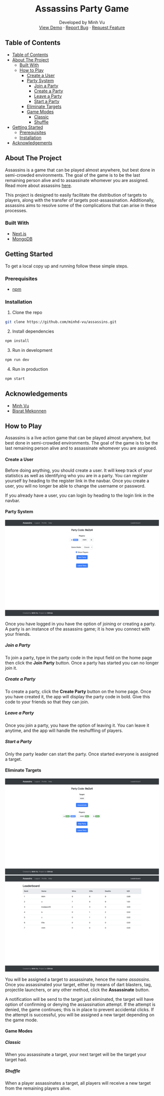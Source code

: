 <!-- PROJECT LOGO -->
<br />
<p align="center">
  <h1 align="center">Assassins Party Game</h1>
  <p align="center">
    Developed by Minh Vu
    <br />
    <a href="https://assassinspartygame.vercel.app/">View Demo</a>
    ·
    <a href="https://github.com/minhd-vu/assassins/issues">Report Bug</a>
    ·
    <a href="https://github.com/minhd-vu/assassins/issues">Request Feature</a>
  </p>
</p>

<!-- TABLE OF CONTENTS -->

## Table of Contents

- [Table of Contents](#table-of-contents)
- [About The Project](#about-the-project)
  - [Built With](#built-with)
  - [How to Play](#how-to-play)
    - [Create a User](#create-a-user)
    - [Party System](#party-system)
      - [Join a Party](#join-a-party)
      - [Create a Party](#create-a-party)
      - [Leave a Party](#leave-a-party)
      - [Start a Party](#start-a-party)
    - [Eliminate Targets](#eliminate-targets)
    - [Game Modes](#game-modes)
      - [Classic](#classic)
      - [Shuffle](#shuffle)
- [Getting Started](#getting-started)
  - [Prerequisites](#prerequisites)
  - [Installation](#installation)
- [Acknowledgements](#acknowledgements)

<!-- ABOUT THE PROJECT -->

## About The Project

Assassins is a game that can be played almost anywhere, but best done in semi-crowded environments. The goal of the game is to be the last remaining person alive and to assassinate whomever you are assigned. Read more about assassins [here](<https://en.wikipedia.org/wiki/Assassin_(game)>).

This project is designed to easily facilitate the distribution of targets to players, along with the transfer of targets post-assassination. Additionally, assassins aims to resolve some of the complications that can arise in these processes.

### Built With

- [Next.js](https://nextjs.org/)
- [MongoDB](https://www.mongodb.com/)

<!-- GETTING STARTED -->

## Getting Started

To get a local copy up and running follow these simple steps.

### Prerequisites

- [npm](https://docs.npmjs.com/downloading-and-installing-node-js-and-npm)

### Installation

1. Clone the repo

```sh
git clone https://github.com/minhd-vu/assassins.git
```

2. Install dependencies

```sh
npm install
```

3. Run in development

```sh
npm run dev
```

4. Run in production

```sh
npm start
```

## Acknowledgements

- [Minh Vu](https://github.com/minhd-vu)
- [Bisrat Mekonnen](https://github.com/bismek)

## How to Play

Assassins is a live action game that can be played almost anywhere, but best done in semi-crowded environments. The goal of the game is to be the last remaining person alive and to assassinate whomever you are assigned.

#### Create a User

Before doing anything, you should create a user. It will keep track of your statistics as well as identifying who you are in a party. You can register yourself by heading to the register link in the navbar. Once you create a user, you will no longer be able to change the username or password.

If you already have a user, you can login by heading to the login link in the navbar.

#### Party System

![lobby](docs/lobby.png?raw=true "Party Lobby")

Once you have logged in you have the option of joining or creating a party. A party is an instance of the assassins game; it is how you connect with your friends.

##### Join a Party

To join a party, type in the party code in the input field on the <Link to="/">home page</Link> then click the **Join Party** button. Once a party has started you can no longer join it.

##### Create a Party

To create a party, click the **Create Party** button on the home page. Once you have created it, the app will display the party code in bold. Give this code to your friends so that they can join.

##### Leave a Party

Once you join a party, you have the option of leaving it. You can leave it anytime, and the app will handle the reshuffling of players.

##### Start a Party

Only the party leader can start the party. Once started everyone is assigned a target.

#### Eliminate Targets

![lobby-started](docs/lobby-started.png?raw=true "Lobby Started")
![leaderboard](docs/leaderboard.png?raw=true "Leaderboard")

You will be assigned a target to assassinate, hence the name _assassins_. Once you assassinated your target, either by means of dart blasters, tag, projectile launchers, or any other method, click the **Assassinate** button.

A notification will be send to the target just eliminated, the target will have option of confirming or denying the assassination attempt. If the attempt is denied, the game continues; this is in place to prevent accidental clicks. If the attempt is successful, you will be assigned a new target depending on the game mode.

#### Game Modes

##### Classic

When you assassinate a target, your next target will be the target your target had.

##### Shuffle

When a player assassinates a target, all players will receive a new target from the remaining players alive.
